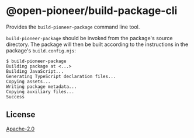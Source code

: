 # @open-pioneer/build-package-cli

Provides the `build-pioneer-package` command line tool.

`build-pioneer-package` should be invoked from the package's source directory.
The package will then be built according to the instructions in the package's `build.config.mjs`:

```
$ build-pioneer-package
Building package at <...>
Building JavaScript...
Generating TypeScript declaration files...
Copying assets...
Writing package metadata...
Copying auxiliary files...
Success
```

## License

[Apache-2.0](https://www.apache.org/licenses/LICENSE-2.0)
